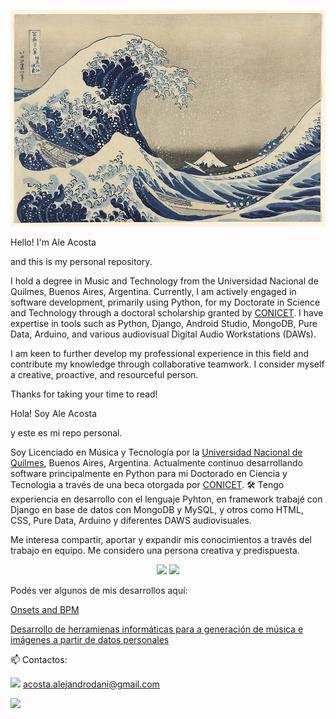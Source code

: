 ![This is me](https://github.com/AleRamone/Ale-Acosta/blob/main/obra4.jpg)



Hello! I'm Ale Acosta

and this is my personal repository.

I hold a degree in Music and Technology from the Universidad Nacional de Quilmes, Buenos Aires, Argentina.
Currently, I am actively engaged in software development, primarily using Python, 
for my Doctorate in Science and Technology through a doctoral scholarship granted by [CONICET](https://www.conicet.gov.ar/).
I have expertise in tools such as Python, Django, Android Studio, MongoDB, 
Pure Data, Arduino, and various audiovisual Digital Audio Workstations (DAWs).

I am keen to further develop my professional experience in this field
and contribute my knowledge through collaborative teamwork.
I consider myself a creative, proactive, and resourceful person.

Thanks for taking your time to read!


Hola! Soy Ale Acosta 

y este es mi repo personal.

Soy Licenciado en Música y Tecnología por la [Universidad
Nacional de Quilmes](https://www.unq.edu.ar/), Buenos Aires, Argentina.
Actualmente continuo desarrollando software principalmente en Python
para mi Doctorado en Ciencia y Tecnologia a través de una beca otorgada por [CONICET](https://www.conicet.gov.ar/).
🛠️ Tengo experiencia en desarrollo con el lenguaje Pyhton, 
    en framework trabajé con Django 
    en base de datos con MongoDB y MySQL,
    y otros como HTML, CSS, Pure Data, Arduino y diferentes DAWS audiovisuales. 

Me interesa compartir, aportar y expandir mis conocimientos a través del trabajo en equipo.
Me considero una persona creativa y predispuesta.

<p align='center'>
   <a href="https://github-readme-stats.vercel.app/api?username=romankh3&show_icons=true&count_private=true">
       <img height=150 src="https://github-readme-stats.vercel.app/api?username=AleRamone&show_icons=true&count_private=true"/></a>
   <a href="https://github.com/AleRamone/github-readme-stats">
       <img height=150 src="https://github-readme-stats.vercel.app/api/top-langs/?usernameAleRamone3&layout=compact"/></a>
</p>

Podés ver algunos de mis desarrollos aquí:

[Onsets and BPM](https://github.com/AleRamone/Onset-and-BPM-)

[Desarrollo de herramienas informáticas para a generación de música e imágenes a partir de datos personales](https://github.com/AleRamone/imagen-y-sonido-a-partir-de-datos-personales)



📫 Contactos:

<img src="https://img.shields.io/badge/Gmail-D14836?style=for-the-badge&logo=gmail&logoColor=white" />     acosta.alejandrodani@gmail.com

<img src="https://img.shields.io/badge/LinkedIn-0077B5?style=for-the-badge&logo=linkedin&logoColor=white" /> 



